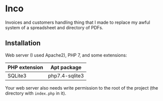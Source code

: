 # Inco

Invoices and customers handling thing that I made to replace my awful system of a spreadsheet and directory of PDFs.

## Installation

Web server (I used Apache2), PHP 7, and some extensions:

| PHP extension | Apt package    |
| ------------- | -------------- |
| SQLite3       | php7.4-sqlite3 |

Your web server also needs write permission to the root of the project (the directory with `index.php` in it).
